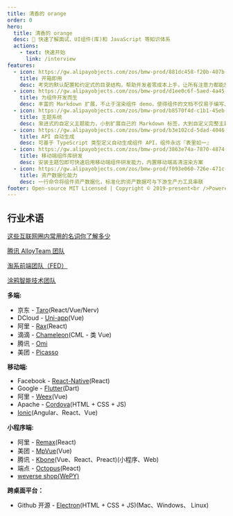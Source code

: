 ```yaml
---
title: 清香的 orange
order: 0
hero:
  title: 清香的 orange
  desc: 📖 快速了解面试、UI组件(库)和 JavaScript 等知识体系
  actions:
    - text: 快速开始
      link: /interview
features:
  - icon: https://gw.alipayobjects.com/zos/bmw-prod/881dc458-f20b-407b-947a-95104b5ec82b/k79dm8ih_w144_h144.png
    title: 开箱即用
    desc: 考究的默认配置和约定式的目录结构，帮助开发者零成本上手，让所有注意力都能放在文档编写和组件开发上
  - icon: https://gw.alipayobjects.com/zos/bmw-prod/d1ee0c6f-5aed-4a45-a507-339a4bfe076c/k7bjsocq_w144_h144.png
    title: 为组件开发而生
    desc: 丰富的 Markdown 扩展，不止于渲染组件 demo，使得组件的文档不仅易于编写、管理，还好看、好用
  - icon: https://gw.alipayobjects.com/zos/bmw-prod/b8570f4d-c1b1-45eb-a1da-abff53159967/kj9t990h_w144_h144.png
    title: 主题系统
    desc: 渐进式的自定义主题能力，小到扩展自己的 Markdown 标签，大到自定义完整主题包，全由你定
  - icon: https://gw.alipayobjects.com/zos/bmw-prod/b3e102cd-5dad-4046-a02a-be33241d1cc7/kj9t8oji_w144_h144.png
    title: API 自动生成
    desc: 可基于 TypeScript 类型定义自动生成组件 API，组件永远『表里如一』
  - icon: https://gw.alipayobjects.com/zos/bmw-prod/3863e74a-7870-4874-b1e1-00a8cdf47684/kj9t7ww3_w144_h144.png
    title: 移动端组件库研发
    desc: 安装主题包即可快速启用移动端组件研发能力，内置移动端高清渲染方案
  - icon: https://gw.alipayobjects.com/zos/bmw-prod/f093e060-726e-471c-a53e-e988ed3f560c/kj9t9sk7_w144_h144.png
    title: 资产数据化能力
    desc: 一行命令将组件资产数据化，标准化的资产数据可与下游生产力工具串联
footer: Open-source MIT Licensed | Copyright © 2019-present<br />Powered by self
---
```


<!-- ## 博客网站收藏

<embed src="../README.md#RE-/<table id='blog'>[^]+?[\r\n]<\/table>/"></embed>

## 技术网站收藏

<embed src="../README.md#RE-/<table id='technology'>[^]+?[\r\n]<\/table>/"></embed>

## 框架网站收藏

<embed src="../README.md#RE-/<table id='frame'>[^]+?[\r\n]<\/table>/"></embed>

## 设计体验网站

<embed src="../README.md#RE-/<table id='design'>[^]+?[\r\n]<\/table>/"></embed> -->

## 行业术语

[这些互联网圈内常用的名词你了解多少](https://zhuanlan.zhihu.com/p/64649254)

[腾讯 AlloyTeam 团队](http://www.alloyteam.com)

[淘系前端团队（FED）](https://fed.taobao.org/?spm=taofed.homepage.header.1.64e35ac8E6rU7c)

[涂鸦智能技术团队](https://tech.tuya.com/)

**多端:**

- 京东 - [Taro](https://taro.jd.com/)(React/Vue/Nerv)
- DCloud - [Uni-app](https://uniapp.dcloud.io/)(Vue)
- 阿里 - [Rax](https://rax.js.org/)(React)
- 滴滴 - [Chameleon](https://cml.js.org/)(CML - 类 Vue)
- 腾讯 - [Omi](https://github.com/Tencent/omi)
- 美团 - [Picasso](https://github.com/square/picasso)

**移动端:**

- Facebook - [React-Native](https://reactnative.dev/)(React)
- Google - [Flutter](https://flutter.dev/)(Dart)
- 阿里 - [Weex](https://incubator.apache.org/projects/weex.html)(Vue)
- Apache - [Cordova](http://cordova.axuer.com/)(HTML + CSS + JS)
- [Ionic](https://ionicframework.com/)(Angular、React、Vue)

**小程序端:**

- 阿里 - [Remax](https://remaxjs.org/)(React)
- 美团 - [MpVue](http://mpvue.com/)(Vue)
- 腾讯 - [Kbone](https://wechat-miniprogram.github.io/kbone/docs/)(Vue、React、Preact)(小程序、Web)
- 端点 - [Octopus](https://octopus.terminus.io/)(React)
- [weverse shop(WePY)](https://www.weverseshop.io/en.html)

**跨桌面平台：**

- Github 开源 - [Electron](https://www.electronjs.org/)(HTML + CSS + JS)(Mac、Windows、 Linux)
